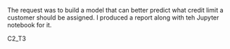 The request was to build a model that can better predict what credit limit a customer should be assigned.
I produced a report along with teh Jupyter notebook for it.

C2_T3
